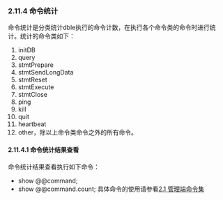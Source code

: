 ### 2.11.4 命令统计
命令统计是分类统计dble执行的命令计数，在执行各个命令类的命令时进行统计。统计的命令类如下：

1. initDB
2. query
3. stmtPrepare
4. stmtSendLongData
5. stmtReset
6. stmtExecute
7. stmtClose
8. ping
9. kill
10. quit
11. heartbeat
12. other，除以上命令类命令之外的所有命令。
#### 2.11.4.1  命令统计结果查看
命令统计结果查看执行如下命令：

+ show @@command;
+ show @@command.count;
具体命令的使用请参看[2.1 管理端命令集](../2.1_manager_cmd.md)

